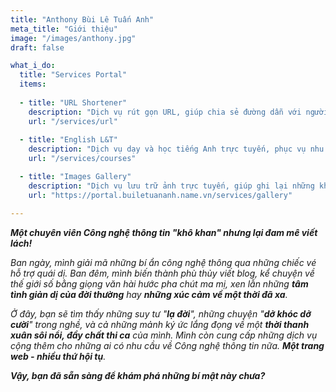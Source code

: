 ```yaml
---
title: "Anthony Bùi Lê Tuấn Anh"
meta_title: "Giới thiệu"
image: "/images/anthony.jpg"
draft: false

what_i_do:
  title: "Services Portal"
  items:
  
  - title: "URL Shortener"
    description: "Dịch vụ rút gọn URL, giúp chia sẻ đường dẫn với người khác dễ dàng hơn."
    url: "/services/url"
  
  - title: "English L&T"
    description: "Dịch vụ dạy và học tiếng Anh trực tuyến, phục vụ nhu cầu của GV và HV."
    url: "/services/courses"

  - title: "Images Gallery"
    description: "Dịch vụ lưu trữ ảnh trực tuyến, giúp ghi lại những khoảnh khắc tuyệt đẹp."
    url: "https://portal.builetuananh.name.vn/services/gallery"

---
```


**_Một chuyên viên Công nghệ thông tin "khô khan" nhưng lại đam mê viết lách!_**

_Ban ngày, mình giải mã những bí ẩn công nghệ thông qua những chiếc vé hỗ trợ quái dị. Ban đêm, mình biến thành phù thủy viết blog, kể chuyện về thế giới số bằng giọng văn hài hước pha chút ma mị, xen lẫn những **tâm tình giản dị của đời thường** hay **những xúc cảm về một thời đã xa**._

_Ở đây, bạn sẽ tìm thấy những suy tư "**lạ đời**", những chuyện "**dở khóc dở cười**" trong nghề, và cả những mảnh ký ức lắng đọng về một **thời thanh xuân sôi nổi, đầy chất thi ca** của mình. Mình còn cung cấp những dịch vụ cộng thêm cho những ai có nhu cầu về Công nghệ thông tin nữa. **Một trang web - nhiều thứ hội tụ**._

**_Vậy, bạn đã sẵn sàng để khám phá những bí mật này chưa?_**
